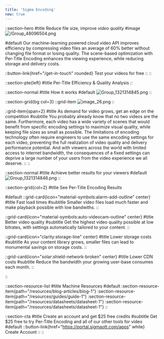 ```yaml
---
title: 'Sigma Encoding'
new: true
---
```


::section-hero
#title
Reduce file size, improve _video quality_
#image
![/Group_48096504.png](/Group_48096504.png)

#default
Our machine-learning powered cloud video API improves efficiency by compressing video files an average of 60% better without changing file format or losing quality. The scene-based optimization with Per-Title Encoding enhances the viewing experience, while reducing storage and delivery costs.

::button-link{href="/get-in-touch" rounded}
Test your videos for free
::
::

::section-pte{left}
#title
Per-Title Efficiency & Quality Analysis
::

::section-normal
#title
How it works
#default
![Group_1321314845.png](/Group_1321314845.png)
::

::section-grid{bg col=3}
  ::grid-item
    ![image_26.png](/image_26.png)
  ::

  ::grid-item{span=2}
  #title
  As demand for video grows, get an edge on the competition
  #subtitle
  You probably already know that no two videos are the same. Furthermore, each video has a wide variety of scenes that would benefit from specific encoding settings to maximize visual quality, while keeping file sizes as small as possible. The limitations of encoding technology often require engineers to use the same encoding settings for each video, preventing the full realization of video quality and delivery performance potential. And with viewers across the world with limited access to internet bandwidth, the consequences of a fixed settings can deprive a large number of your users from the video experience we all deserve.
  ::
::

::section-normal
#title
Achieve better results for your viewers
#default
![Group_1321314846.png](/Group_1321314846.png)
::

::section-grid{col=2}
#title
See Per-Title Encoding Results

#default
::grid-card{icon="material-symbols:alarm-add-outline" center}
#title
Fast load times
#subtitle
Smaller video files load much faster and make playback possible with low bandwiths.
::

::grid-card{icon="material-symbols:auto-videocam-outline" center}
#title
Better video quality
#subtitle
Get the highest video quality possible at low bitrates, with settings automatically tailored to your content.
::

::grid-card{icon="clarity:storage-line" center}
#title
Lower storage costs
#subtitle
As your content library grows, smaller files can lead to monumental savings on storage costs.
::

::grid-card{icon="solar:shield-network-broken" center}
#title
Lower CDN costs
#subtitle
Reduce the bandwidth your growing user-base consumes each month.
::

::

::section-resource-list
#title
Machine Resources
#default
:section-resource-item{path="/resources/blog-articles/blog-1"}
:section-resource-item{path="/resources/guides/guide-1"}
:section-resource-item{path="/resources/datasheets/datasheet-1"}
:section-resource-item{path="/resources/datasheets/datasheet-1"}
::

::section-cta
#title
Create an account and get $25 free credits
#subtitle
Get $25 free to try Per-Title Encoding and all of our other tools for video
#default
::button-link{href="https://portal.sigmaott.com/apps" white}
  Create Account
::
::
